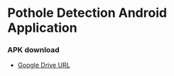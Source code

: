 # Pothole Detection Android Application

### APK download
* [Google Drive URL](https://drive.google.com/file/d/1lxrsaQgWsOLEq8R5pFCXKDH9gAfOp0A0/view?usp=sharing)
